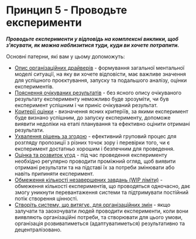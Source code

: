 # Принцип 5 - Проводьте експерименти


**_Проводьте експерименти у відповідь на комплексні виклики, щоб з'ясувати, як можна наблизитися туди, куди ви хочете потрапити._**

Основні патерни, які вам у цьому допоможуть:

-   [Опис організаційних драйверів](section:describe-organizational-drivers) - формування загальної ментальної моделі ситуації, на яку ви хочете відповісти, має важливе значення для успішного проєктування, запуску та подальшого аналізу, оцінки експериментів.
-   [Пояснення очікуваних результатів](section:clarify-intended-outcome) - без ясного опису очікуваного результату експерименту неможливо буде зрозуміти, чи був експеримент успішним і чи приніс очікуваний результат.
-   [Критерії оцінки](section:evaluation-criteria) - визначення ясних критеріїв, за якими експеримент буде визнано успішним, до запуску експерименту, допоможе виявити недоліки на етапі планування та ефективно оцінити отримані результати.
-   [Ухвалення рішень за згодою](section:consent-decision-making) - ефективний груповий процес для розгляду пропозиції з різних точок зору і перевірки того, чи є експеримент достатньо хорошим і безпечним для проведення.
-   [Оцінка та розвиток угод](section:evaluate-and-evolve-agreements) - під час проведення експерименту необхідно регулярно проводити проміжний огляд, щоб виявити отримані результати та на підставі їх за потреби змінювати або навіть припиняти експеримент.
-   [Обмеження кількості незавершених завдань (WIP ліміти)](section:limit-work-in-progress) - обмеження кількості експериментів, що проводяться одночасно, дає змогу уникнути перевантаження системи та підтримувати постійний потік створення цінності.
-   [Створіть систему, що витягує, для організаційних змін](section:create-a-pull-system-for-organizational-change) - якщо залучати та заохочувати людей проводити експерименти, коли вони виявляють організаційні потреби, та створювати для цього умови, організація розвиватиметься (адаптуватиметься) результативно та децентралізовано. 
